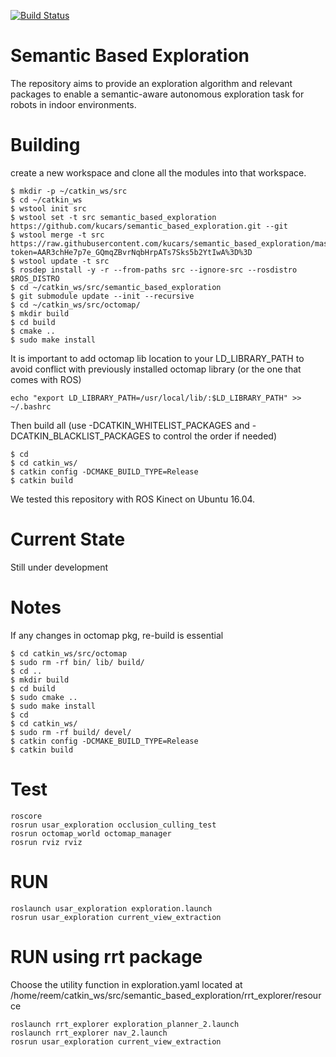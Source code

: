 [![Build Status](https://travis-ci.com/kucars/semantic_based_exploration.svg?token=taDG4jUnkubXTpZBekpy&branch=master)](https://travis-ci.com/kucars/semantic_based_exploration)

# Semantic Based Exploration
The repository aims to provide an exploration algorithm and relevant packages to enable a semantic-aware autonomous exploration task for robots in indoor environments.  

# Building 
create a new workspace and clone all the modules into that workspace.

```
$ mkdir -p ~/catkin_ws/src 
$ cd ~/catkin_ws
$ wstool init src
$ wstool set -t src semantic_based_exploration https://github.com/kucars/semantic_based_exploration.git --git
$ wstool merge -t src https://raw.githubusercontent.com/kucars/semantic_based_exploration/master/semantic_exploration.rosinstall?token=AAR3chHe7p7e_GQmqZBvrNqbHrpATs7Sks5b2YtIwA%3D%3D
$ wstool update -t src
$ rosdep install -y -r --from-paths src --ignore-src --rosdistro $ROS_DISTRO
$ cd ~/catkin_ws/src/semantic_based_exploration
$ git submodule update --init --recursive
$ cd ~/catkin_ws/src/octomap/
$ mkdir build 
$ cd build 
$ cmake ..
$ sudo make install 
```

It is important to add octomap lib location to your LD_LIBRARY_PATH to avoid conflict with previously installed octomap library (or the one that comes with ROS)
```
echo "export LD_LIBRARY_PATH=/usr/local/lib/:$LD_LIBRARY_PATH" >> ~/.bashrc
```

Then build all (use -DCATKIN_WHITELIST_PACKAGES and -DCATKIN_BLACKLIST_PACKAGES to control the order if needed)
```
$ cd 
$ cd catkin_ws/
$ catkin config -DCMAKE_BUILD_TYPE=Release
$ catkin build
```

We tested this repository with ROS Kinect on Ubuntu 16.04.

#  Current State 
Still under development  


#  Notes
If any changes in octomap pkg, re-build is essential  
```
$ cd catkin_ws/src/octomap
$ sudo rm -rf bin/ lib/ build/
$ cd ..
$ mkdir build 
$ cd build 
$ sudo cmake ..
$ sudo make install 
$ cd 
$ cd catkin_ws/
$ sudo rm -rf build/ devel/
$ catkin config -DCMAKE_BUILD_TYPE=Release
$ catkin build
```

# Test 
```
roscore 
rosrun usar_exploration occlusion_culling_test
rosrun octomap_world octomap_manager
rosrun rviz rviz 
```

# RUN
```
roslaunch usar_exploration exploration.launch 
rosrun usar_exploration current_view_extraction
```

# RUN using rrt package 
Choose the utility function in exploration.yaml located at /home/reem/catkin_ws/src/semantic_based_exploration/rrt_explorer/resource 

```
roslaunch rrt_explorer exploration_planner_2.launch
roslaunch rrt_explorer nav_2.launch 
rosrun usar_exploration current_view_extraction
```

